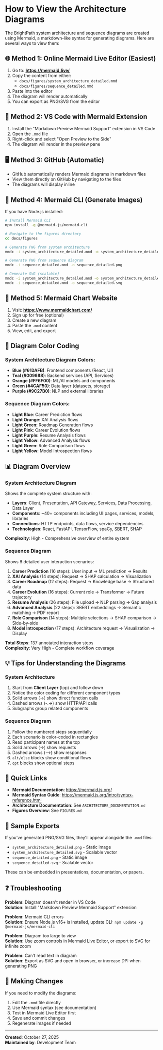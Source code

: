 # How to View the Architecture Diagrams

The BrightPath system architecture and sequence diagrams are created using Mermaid, a markdown-like syntax for generating diagrams. Here are several ways to view them:

## 🌐 Method 1: Online Mermaid Live Editor (Easiest)

1. Go to: **https://mermaid.live/**
2. Copy the content from either:
   - `docs/figures/system_architecture_detailed.mmd`
   - `docs/figures/sequence_detailed.mmd`
3. Paste into the editor
4. The diagram will render automatically
5. You can export as PNG/SVG from the editor

## 📝 Method 2: VS Code with Mermaid Extension

1. Install the "Markdown Preview Mermaid Support" extension in VS Code
2. Open the `.mmd` file
3. Right-click and select "Open Preview to the Side"
4. The diagram will render in the preview pane

## 🖥️ Method 3: GitHub (Automatic)

- GitHub automatically renders Mermaid diagrams in markdown files
- View them directly on GitHub by navigating to the files
- The diagrams will display inline

## 🔧 Method 4: Mermaid CLI (Generate Images)

If you have Node.js installed:

```bash
# Install Mermaid CLI
npm install -g @mermaid-js/mermaid-cli

# Navigate to the figures directory
cd docs/figures

# Generate PNG from system architecture
mmdc -i system_architecture_detailed.mmd -o system_architecture_detailed.png

# Generate PNG from sequence diagram
mmdc -i sequence_detailed.mmd -o sequence_detailed.png

# Generate SVG (scalable)
mmdc -i system_architecture_detailed.mmd -o system_architecture_detailed.svg
mmdc -i sequence_detailed.mmd -o sequence_detailed.svg
```

## 📱 Method 5: Mermaid Chart Website

1. Visit: **https://www.mermaidchart.com/**
2. Sign up for free (optional)
3. Create a new diagram
4. Paste the `.mmd` content
5. View, edit, and export

## 🎨 Diagram Color Coding

### System Architecture Diagram Colors:
- **Blue (#61DAFB)**: Frontend components (React, UI)
- **Teal (#009688)**: Backend services (API, Services)
- **Orange (#FF6F00)**: ML/AI models and components
- **Green (#4CAF50)**: Data layer (datasets, storage)
- **Purple (#9C27B0)**: NLP and external libraries

### Sequence Diagram Colors:
- **Light Blue**: Career Prediction flows
- **Light Orange**: XAI Analysis flows
- **Light Green**: Roadmap Generation flows
- **Light Pink**: Career Evolution flows
- **Light Purple**: Resume Analysis flows
- **Light Yellow**: Advanced Analysis flows
- **Light Green**: Role Comparison flows
- **Light Yellow**: Model Introspection flows

## 📊 Diagram Overview

### System Architecture Diagram
Shows the complete system structure with:
- **Layers**: Client, Presentation, API Gateway, Services, Data Processing, Data Layer
- **Components**: ~40+ components including UI pages, services, models, libraries
- **Connections**: HTTP endpoints, data flows, service dependencies
- **Technologies**: React, FastAPI, TensorFlow, spaCy, SBERT, SHAP

**Complexity**: High - Comprehensive overview of entire system

### Sequence Diagram
Shows 8 detailed user interaction scenarios:
1. **Career Prediction** (16 steps): User input → ML prediction → Results
2. **XAI Analysis** (14 steps): Request → SHAP calculation → Visualization
3. **Career Roadmap** (12 steps): Request → Knowledge base → Structured data
4. **Career Evolution** (16 steps): Current role → Transformer → Future trajectory
5. **Resume Analysis** (26 steps): File upload → NLP parsing → Gap analysis
6. **Advanced Analysis** (22 steps): SBERT embeddings → Semantic matching → PDF report
7. **Role Comparison** (14 steps): Multiple selections → SHAP comparison → Side-by-side
8. **Model Introspection** (17 steps): Architecture request → Visualization → Display

**Total Steps**: 137 annotated interaction steps  
**Complexity**: Very High - Complete workflow coverage

## 💡 Tips for Understanding the Diagrams

### System Architecture
1. Start from **Client Layer** (top) and follow down
2. Notice the color coding for different component types
3. Solid arrows (→) show direct function calls
4. Dashed arrows (-.→) show HTTP/API calls
5. Subgraphs group related components

### Sequence Diagram
1. Follow the numbered steps sequentially
2. Each scenario is color-coded in rectangles
3. Read participant names at the top
4. Solid arrows (→) show requests
5. Dashed arrows (-->) show responses
6. `alt/else` blocks show conditional flows
7. `opt` blocks show optional steps

## 🔗 Quick Links

- **Mermaid Documentation**: https://mermaid.js.org/
- **Mermaid Syntax Guide**: https://mermaid.js.org/intro/syntax-reference.html
- **Architecture Documentation**: See `ARCHITECTURE_DOCUMENTATION.md`
- **Figures Overview**: See `FIGURES.md`

## 📸 Sample Exports

If you've generated PNG/SVG files, they'll appear alongside the `.mmd` files:
- `system_architecture_detailed.png` - Static image
- `system_architecture_detailed.svg` - Scalable vector
- `sequence_detailed.png` - Static image
- `sequence_detailed.svg` - Scalable vector

These can be embedded in presentations, documentation, or papers.

## ❓ Troubleshooting

**Problem**: Diagram doesn't render in VS Code  
**Solution**: Install "Markdown Preview Mermaid Support" extension

**Problem**: Mermaid CLI errors  
**Solution**: Ensure Node.js v16+ is installed, update CLI: `npm update -g @mermaid-js/mermaid-cli`

**Problem**: Diagram too large to view  
**Solution**: Use zoom controls in Mermaid Live Editor, or export to SVG for infinite zoom

**Problem**: Can't read text in diagram  
**Solution**: Export as SVG and open in browser, or increase DPI when generating PNG

## 📝 Making Changes

If you need to modify the diagrams:
1. Edit the `.mmd` file directly
2. Use Mermaid syntax (see documentation)
3. Test in Mermaid Live Editor first
4. Save and commit changes
5. Regenerate images if needed

---

**Created**: October 27, 2025  
**Maintained by**: Development Team
